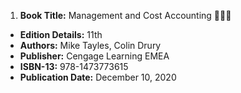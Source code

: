 1. **Book Title:** Management and Cost Accounting 📒🔐✅
  - **Edition Details:** 11th
  - **Authors:** Mike Tayles, Colin Drury
  - **Publisher:** Cengage Learning EMEA
  - **ISBN-13:** 978-1473773615
  - **Publication Date:** December 10, 2020
